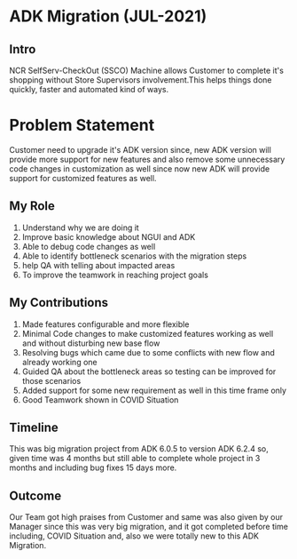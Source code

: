 # ADK Migration (JUL-2021)

## Intro
NCR SelfServ-CheckOut (SSCO) Machine allows Customer to complete it's shopping without Store Supervisors involvement.This helps things done quickly, faster and automated kind of ways.

# Problem Statement
Customer need to upgrade it's ADK version since, new ADK version will provide more support for new features and also remove some unnecessary code changes in customization as well since now new ADK will provide support for customized features as well.

## My Role
1. Understand why we are doing it
2. Improve basic knowledge about NGUI and ADK
3. Able to debug code changes as well
4. Able to identify bottleneck scenarios with the migration steps
5. help QA with telling about impacted areas
6. To improve the teamwork in reaching project goals

## My Contributions
1. Made features configurable and more flexible
2. Minimal Code changes to make customized features working as well and without disturbing new base flow
3. Resolving bugs which came due to some conflicts with new flow and already working one
4. Guided QA about the bottleneck areas so testing can be improved for those scenarios
5. Added support for some new requirement as well in this time frame only
6. Good Teamwork shown in COVID Situation

## Timeline
This was big migration project from ADK 6.0.5 to version ADK 6.2.4 so, given time was 4 months but still able to complete whole project in 3 months and including bug fixes 15 days more.

## Outcome
Our Team got high praises from Customer and same was also given by our Manager since this was very big migration, and it got completed before time including, COVID Situation and, also we were totally new to this ADK Migration.
